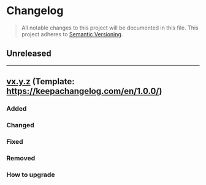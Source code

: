 # Changelog

> All notable changes to this project will be documented in this file. This project adheres to [Semantic Versioning](https://semver.org/spec/v2.0.0.html).

## Unreleased

---

## [vx.y.z](https://github.com/torchbox/tbxforms/releases/tag/x.y.z) (Template: https://keepachangelog.com/en/1.0.0/)

### Added

### Changed

### Fixed

### Removed

### How to upgrade
